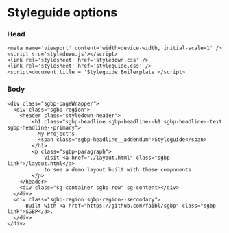 # Styleguide options

### Head

    <meta name='viewport' content='width=device-width, initial-scale=1' />
    <script src='styledown.js'></script>
    <link rel='stylesheet' href='styledown.css' />
    <link rel='stylesheet' href='styleguide.css' />
    <script>document.title = 'Styleguide Boilerplate'</script>

### Body

    <div class="sgbp-pageWrapper">
      <div class="sgbp-region">
        <header class="styledown-header">
            <h1 class="sgbp-headline sgbp-headline--h1 sgbp-headline--text sgbp-headline--primary">
              My Project's
              <span class="sgbp-headline__addendum">Styleguide</span>
            </h1>
            <p class="sgbp-paragraph">
                Visit <a href="./layout.html" class="sgbp-link">/layout.html</a>
                to see a demo layout built with these components.
            </p>
        </header>
        <div class="sg-container sgbp-row" sg-content></div>
      </div>
      <div class="sgbp-region sgbp-region--secondary">
          Built with <a href="https://github.com/faibl/sgbp" class="sgbp-link">SGBP</a>.
      </div>
    </div>
